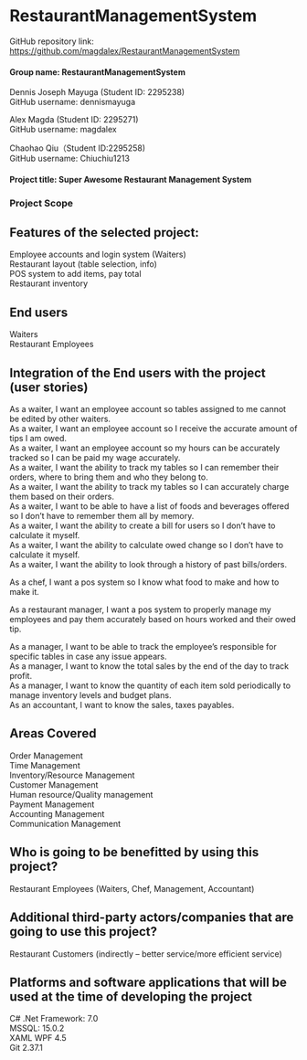 # RestaurantManagementSystem

GitHub repository link: https://github.com/magdalex/RestaurantManagementSystem  

#### Group name: RestaurantManagementSystem  
Dennis Joseph Mayuga (Student ID: 2295238)  
GitHub username: dennismayuga  

Alex Magda (Student ID: 2295271)  
GitHub username: magdalex  

Chaohao Qiu（Student ID:2295258)   
GitHub username: Chiuchiu1213  

#### Project title: Super Awesome Restaurant Management System  

### Project Scope

## Features of the selected project:
Employee accounts and login system (Waiters)  
Restaurant layout (table selection, info)  
POS system to add items, pay total  
Restaurant inventory  

## End users
Waiters  
Restaurant Employees  

## Integration of the End users with the project (user stories)
As a waiter, I want an employee account so tables assigned to me cannot be edited by other waiters.  
As a waiter, I want an employee account so I receive the accurate amount of tips I am owed.  
As a waiter, I want an employee account so my hours can be accurately tracked so I can be paid my wage accurately.  
As a waiter, I want the ability to track my tables so I can remember their orders, where to bring them and who they belong to.  
As a waiter, I want the ability to track my tables so I can accurately charge them based on their orders.  
As a waiter, I want to be able to have a list of foods and beverages offered so I don’t have to remember them all by memory.  
As a waiter, I want the ability to create a bill for users so I don’t have to calculate it myself.  
As a waiter, I want the ability to calculate owed change so I don’t have to calculate it myself.  
As a waiter, I want the ability to look through a history of past bills/orders.  

As a chef, I want a pos system so I know what food to make and how to make it.  

As a restaurant manager, I want a pos system to properly manage my employees and pay them accurately based on hours worked and their owed tip.   

As a manager, I want to be able to track the employee’s responsible for specific tables in case any issue appears.  
As a manager, I want to know the total sales by the end of the day to track profit.   
As a manager, I want to know the quantity of each item sold periodically to manage inventory levels and budget plans.   
As an accountant, I want to know the sales, taxes payables.  

## Areas Covered
Order Management  
Time Management  
Inventory/Resource Management  
Customer Management  
Human resource/Quality management  
Payment Management  
Accounting Management  
Communication Management  

## Who is going to be benefitted by using this project?
Restaurant Employees (Waiters, Chef, Management, Accountant)  
## Additional third-party actors/companies that are going to use this project?
Restaurant Customers  (indirectly – better service/more efficient service)  

## Platforms and software applications that will be used at the time of developing the project
C# .Net Framework: 7.0  
MSSQL: 15.0.2  
XAML WPF 4.5  
Git 2.37.1  





